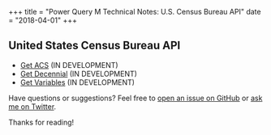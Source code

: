 +++
title = "Power Query M Technical Notes: U.S. Census Bureau API"
date = "2018-04-01"
+++

## United States Census Bureau API
+ [Get ACS](get-acs/) (IN DEVELOPMENT)
+ [Get Decennial](get-decennial/) (IN DEVELOPMENT)
+ [Get Variables](get-variables/) (IN DEVELOPMENT)

Have questions or suggestions? Feel free to [open an issue on GitHub](https://github.com/tonmcg/) or [ask me on Twitter](https://twitter.com/tonmcg).

Thanks for reading!